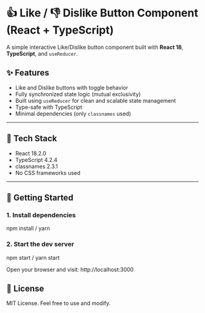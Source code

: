 # 👍 Like / 👎 Dislike Button Component (React + TypeScript)

A simple interactive Like/Dislike button component built with **React 18**, **TypeScript**, and `useReducer`.

## ✨ Features

- Like and Dislike buttons with toggle behavior
- Fully synchronized state logic (mutual exclusivity)
- Built using `useReducer` for clean and scalable state management
- Type-safe with TypeScript
- Minimal dependencies (only `classnames` used)

---

## 🧱 Tech Stack

- React 18.2.0
- TypeScript 4.2.4
- classnames 2.3.1
- No CSS frameworks used

---

## 🚀 Getting Started

### 1. Install dependencies
npm install / yarn

### 2. Start the dev server
npm start / yarn start

Open your browser and visit: http://localhost:3000


## 📄 License
MIT License. Feel free to use and modify.
